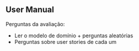 ## User Manual


Perguntas da avaliação:
- Ler o modelo de domínio + perguntas aleatórias
- Perguntas sobre user stories de cada um 